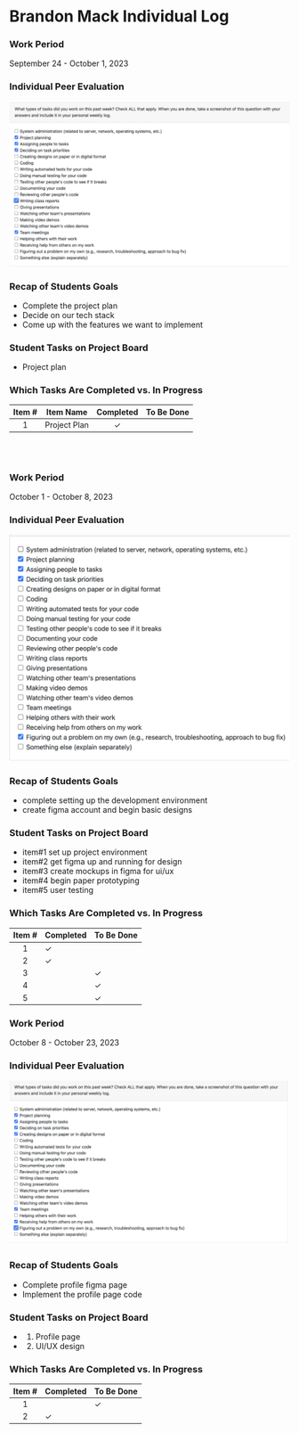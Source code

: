 # Brandon Mack Individual Log

### Work Period
<!-- 
- start/end dates of the week
-->
September 24 - October 1, 2023

### Individual Peer Evaluation
<!-- 
- screenshot of the weekly peer evaluation
-->
![week4_eval](img/bm_w4.png)

### Recap of Students Goals
<!--
- what tasks are you aiming to have completed by the end of the week
-->
- Complete the project plan
- Decide on our tech stack
- Come up with the features we want to implement

### Student Tasks on Project Board
<!-- 
- Tasks undertaken on the project board
-->
- Project plan

### Which Tasks Are Completed vs. In Progress
<!--
- list of completed tasks
- list of tasks to be done
✓ x
-->

| Item # |  Item Name   | Completed | To Be Done |
|:------:|:------------:|:---------:|:----------:|
|   1    | Project Plan |     ✓     |            |

<br>
<br>

### Work Period
<!-- 
- start/end dates of the week
-->
October 1 - October 8, 2023

### Individual Peer Evaluation
<!-- 
- screenshot of the weekly peer evaluation
-->
![week5 eval](img/bm_w5.png)

### Recap of Students Goals
<!--
- what tasks are you aiming to have completed by the end of the week
-->
- complete setting up the development environment
- create figma account and begin basic designs

### Student Tasks on Project Board
<!-- 
- Tasks undertaken on the project board
-->
- item#1 set up project environment
- item#2 get figma up and running for design
- item#3 create mockups in figma for ui/ux
- item#4 begin paper prototyping
- item#5 user testing

### Which Tasks Are Completed vs. In Progress
<!--
- list of completed tasks
- list of tasks to be done
✓ x
-->

| Item # | Completed | To Be Done |
|:------:|:----------|:-----------|
|   1    | ✓         |            |
|   2    | ✓         |            |
|   3    |           | ✓          |
|   4    |           | ✓          |
|   5    |           | ✓          |


### Work Period
<!-- 
- start/end dates of the week
-->
October 8 - October 23, 2023

### Individual Peer Evaluation
<!-- 
- screenshot of the weekly peer evaluation
-->
![week6 eval](img/bm_w6.png)

### Recap of Students Goals
<!--
- what tasks are you aiming to have completed by the end of the week
-->
- Complete profile figma page
- Implement the profile page code

### Student Tasks on Project Board
<!-- 
- Tasks undertaken on the project board
-->
- 1. Profile page 
- 2. UI/UX design

### Which Tasks Are Completed vs. In Progress
<!--
- list of completed tasks
- list of tasks to be done
-->

| Item # | Completed  | To Be Done |
|:------:|:-----------|:-----------|
| 1      |            |      ✓      |
| 2      |     ✓       |            |

